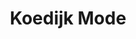 ---
address: Grotestraat 21-25
title: Koedijk Mode
city: Rijssen
zip: 7461 KE
country: Netherlands
lat: 52.308825
lng: 6.522307
phone: 0548-512253
email: info@koedijkmode.com
url: 
---